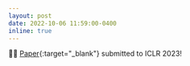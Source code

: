 ```yaml
---
layout: post
date: 2022-10-06 11:59:00-0400
inline: true
---
```

👨‍💻 [Paper](https://arxiv.org/pdf/2210.03466.pdff){:target="\_blank"} submitted to ICLR 2023!
